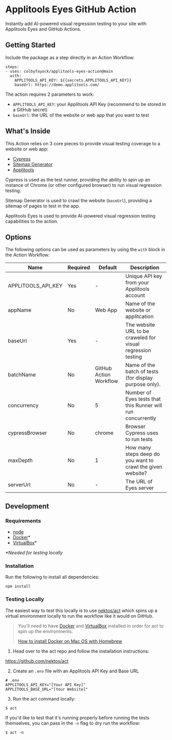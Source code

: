 # Applitools Eyes GitHub Action

Instantly add AI-powered visual regression testing to your site with Applitools Eyes and GitHub Actions.

## Getting Started

Include the package as a step directly in an Action Workflow:

```
steps:
- uses: colbyfayock/applitools-eyes-action@main
  with:
    APPLITOOLS_API_KEY: ${{secrets.APPLITOOLS_API_KEY}}
    baseUrl: https://demo.applitools.com/
```

The action requires 2 parameters to work:
* `APPLITOOLS_API_KEY`: your Applitools API Key (recommend to be stored in a GitHub secret)
* `baseUrl`: the URL of the website or web app that you want to test

## What's Inside

This Action relies on 3 core pieces to provide visual testing coverage to a website or web app:
* [Cypress](https://www.cypress.io/)
* [Sitemap Generator](https://github.com/lgraubner/sitemap-generator)
* [Applitools](https://applitools.com/)

Cypress is used as the test runner, providing the ability to spin up an instance of Chrome (or other configured browser) to run visual regression testing.

Sitemap Generator is used to crawl the website (`baseUrl`), providing a sitemap of pages to test in the app.

Applitools Eyes is used to provide AI-powered visual regression testing capabilities to the action.

## Options

The following options can be used as parameters by using the `with` block in the Action Workflow:

| Name               | Required | Default                | Description                                                  |
| ------------------ | -------- | ---------------------- | ------------------------------------------------------------ |
| APPLITOOLS_API_KEY | Yes      | -                      | Unique API key from your Applitools account                  |
| appName            | No       | Web App                | Name of the website or applitcation                          |
| baseUrl            | Yes      | -                      | The website URL to be craweled for visual regression testing |
| batchName          | No       | GitHub Action Workflow | Name of the batch of tests (for display purpose only).       |
| concurrency        | No       | 5                      | Number of Eyes tests that this Runner will run concurrently  |
| cypressBrowser     | No       | chrome                 | Browser Cypress uses to run tests                            |
| maxDepth           | No       | 1                      | How many steps deep do you want to crawl the given website?  |
| serverUrl          | No       | -                      | The URL of Eyes server                                       |

## Development

### Requirements
* [node](https://nodejs.org/en/)
* [Docker](https://www.docker.com/)*
* [VirtualBox](https://www.virtualbox.org/)*

_*Needed for testing locally_

### Installation

Run the following to install all dependencies:

```
npm install
```

### Testing Locally

The easiest way to test this locally is to use [nektos/act](https://github.com/nektos/act) which spins up a virtual environment locally to run the workflow like it would on GitHub.

> You'll need to have [Docker](https://www.docker.com/) and [VirtualBox](https://www.virtualbox.org/) installed in order for act to spin up the environments.
> 
> [How to install Docker on Mac OS with Homebrew](https://medium.com/crowdbotics/a-complete-one-by-one-guide-to-install-docker-on-your-mac-os-using-homebrew-e818eb4cfc3)

1. Head over to the act repo and follow the installation instructions:

https://github.com/nektos/act

2. Create an `.env` file with an Applitools API Key and Base URL

```
# .env
APPLITOOLS_API_KEY="[Your API Key]"
APPLITOOLS_BASE_URL="[Your Website]"
```

3. Run the act command locally:

```
$ act
```

If you'd like to test that it's running properly before running the tests themselves, you can pass in the `-n` flag to dry run the workflow:

```
$ act -n
```
